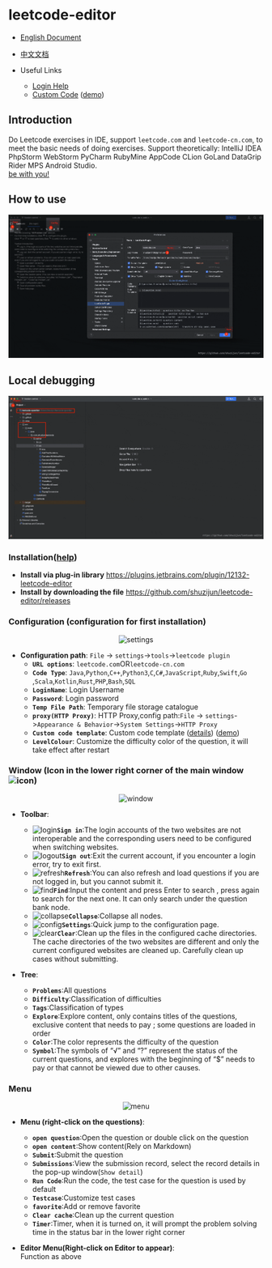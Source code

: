 # leetcode-editor   
  
  - [English Document](#Introduction)  
  - [中文文档](https://github.com/shuzijun/leetcode-editor/blob/master/README_ZH.md)   
  
  - Useful Links  
    - [Login Help](https://github.com/shuzijun/leetcode-editor/blob/master/doc/LoginHelp.md)  
    - [Custom Code](https://github.com/shuzijun/leetcode-editor/blob/master/doc/CustomCode.md) ([demo](https://github.com/shuzijun/leetcode-question))    
  
## Introduction  
  Do Leetcode exercises in IDE, support `leetcode.com` and `leetcode-cn.com`, to meet the basic needs of doing exercises.
  Support theoretically: IntelliJ IDEA PhpStorm WebStorm PyCharm RubyMine AppCode CLion GoLand DataGrip Rider MPS Android Studio.  
  <a href="https://leetcode-editor.herokuapp.com/hour.html" target="_blank">be with you!</a>
  
  
## How to use  
<p align="center">
  <img src="https://raw.githubusercontent.com/shuzijun/leetcode-editor/master/doc/leetcode-editor-3.0.gif" alt="demo"/>
</p>  

## Local debugging  
<p align="center">
  <img src="https://raw.githubusercontent.com/shuzijun/leetcode-editor/master/doc/customConfig-100.gif" alt="demo"/>
</p>  

### Installation([help](https://www.jetbrains.com/help/idea/2019.2/managing-plugins.html))  
- **Install via plug-in library** https://plugins.jetbrains.com/plugin/12132-leetcode-editor  
- **Install by downloading the file** https://github.com/shuzijun/leetcode-editor/releases  

### Configuration (configuration for first installation)  

<p align="center">
  <img src="https://raw.githubusercontent.com/shuzijun/leetcode-editor/master/doc/config-3.0.png" alt="settings"/>
</p>  
 
- **Configuration path**: `File` -> `settings`->`tools`->`leetcode plugin`  
  - **`URL options`**: `leetcode.com`OR`leetcode-cn.com`  
  - **`Code Type`**: `Java`,`Python`,`C++`,`Python3`,`C`,`C#`,`JavaScript`,`Ruby`,`Swift`,`Go` ,`Scala`,`Kotlin`,`Rust`,`PHP`,`Bash`,`SQL`   
  - **`LoginName`**: Login Username
  - **`Password`**: Login password  
  - **`Temp File Path`**: Temporary file storage catalogue  
  - **`proxy(HTTP Proxy)`**: HTTP Proxy,config path:`File` -> `settings`->`Appearance & Behavior`->`System Settings`->`HTTP Proxy`
  - **`Custom code template`**: Custom code template ([details](https://github.com/shuzijun/leetcode-editor/blob/master/doc/CustomCode.md)) ([demo](https://github.com/shuzijun/leetcode-question))  
  - **`LevelColour`**: Customize the difficulty color of the question, it will take effect after restart
  
### Window (Icon in the lower right corner of the main window![icon](https://raw.githubusercontent.com/shuzijun/leetcode-editor/master/doc/LeetCodeIcon.png))  
  
<p align="center">
  <img src="https://raw.githubusercontent.com/shuzijun/leetcode-editor/master/doc/window-3.0.png" alt="window"/>
</p>  
  
- **Toolbar**:  
  - ![login](https://raw.githubusercontent.com/shuzijun/leetcode-editor/master/doc/login.png)**`Sign in`**:The login accounts of the two websites are not interoperable and the corresponding users need to be configured when switching websites.  
  - ![logout](https://raw.githubusercontent.com/shuzijun/leetcode-editor/master/doc/logout.png)**`Sign out`**:Exit the current account, if you encounter a login error, try to exit first.  
  - ![refresh](https://raw.githubusercontent.com/shuzijun/leetcode-editor/master/doc/refresh.png)**`Refresh`**:You can also refresh and load questions if you are not logged in, but you cannot submit it.  
  - ![find](https://raw.githubusercontent.com/shuzijun/leetcode-editor/master/doc/find.png)**`Find`**:Input the content and press Enter to search , press again to search for the next one. It can only search under the question bank node.  
  - ![collapse](https://raw.githubusercontent.com/shuzijun/leetcode-editor/master/doc/collapseAll.png)**`Collapse`**:Collapse all nodes.  
  - ![config](https://raw.githubusercontent.com/shuzijun/leetcode-editor/master/doc/config.png)**`Settings`**:Quick jump to the configuration page.  
  - ![clear](https://raw.githubusercontent.com/shuzijun/leetcode-editor/master/doc/clear.png)**`Clear`**:Clean up the files in the configured cache directories. The cache directories of the two websites are different and only the current configured websites are cleaned up. Carefully clean up cases without submitting.  

- **Tree**:  
  - **`Problems`**:All questions  
  - **`Difficulty`**:Classification of difficulties  
  - **`Tags`**:Classification of types  
  - **`Explore`**:Explore content, only contains titles of the questions, exclusive content that needs to pay ; some questions are loaded in order   
  - **`Color`**:The color represents the difficulty of the question  
  - **`Symbol`**:The symbols of “√” and “?” represent the status of the current questions, and explores with the beginning of “$” needs to pay or that cannot be viewed due to other causes.   
  
### Menu  
<p align="center">  
  <img src="https://raw.githubusercontent.com/shuzijun/leetcode-editor/master/doc/menu-3.0.png" alt="menu"/>  
</p>   

- **Menu (right-click on the questions)**:  
  - **`open question`**:Open the question or double click on the question  
  - **`open content`**:Show content(Rely on Markdown)  
  - **`Submit`**:Submit the question  
  - **`Submissions`**:View the submission record, select the record details in the pop-up window(`Show detail`)  
  - **`Run Code`**:Run the code, the test case for the question is used by default  
  - **`Testcase`**:Customize test cases  
  - **`favorite`**:Add or remove favorite
  - **`Clear cache`**:Clean up the current question  
  - **`Timer`**:Timer, when it is turned on, it will prompt the problem solving time in the status bar in the lower right corner    

- **Editor Menu(Right-click on Editor to appear)**:  
  Function as above
